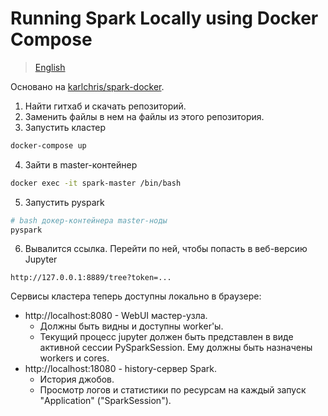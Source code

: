 # Running Spark Locally using Docker Compose

> [English](./README.md)

Основано на [karlchris/spark-docker](https://karlchris.github.io/data-engineering/projects/spark-docker/).

1. Найти гитхаб и скачать репозиторий.
2. Заменить файлы в нем на файлы из этого репозитория.
3. Запустить кластер
```bash
docker-compose up
```

4. Зайти в master-контейнер
```bash
docker exec -it spark-master /bin/bash
```

5. Запустить pyspark
```bash
# bash докер-контейнера master-ноды
pyspark
```

6. Вывалится ссылка. Перейти по ней, чтобы попасть в веб-версию Jupyter
```
http://127.0.0.1:8889/tree?token=...
```

Сервисы кластера теперь доступны локально в браузере:

- http://localhost:8080 - WebUI мастер-узла.
  - Должны быть видны и доступны worker'ы.
  - Текущий процесс jupyter должен быть представлен в виде активной сессии PySparkSession. Ему должны быть назначены workers и cores.
- http://localhost:18080 - history-сервер Spark.
  - История джобов.
  - Просмотр логов и статистики по ресурсам на каждый запуск "Application" ("SparkSession").
